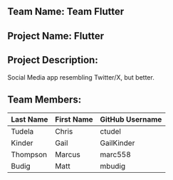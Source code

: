 ## Team Name: Team Flutter

## Project Name: Flutter

## Project Description:
Social Media app resembling Twitter/X, but better.

## Team Members:

| Last Name          | First Name         | GitHub Username    |
|--------------------|--------------------|--------------------|
| Tudela             | Chris              | ctudel             |
| Kinder             | Gail               | GailKinder         |
| Thompson           | Marcus             | marc558            |
| Budig              | Matt               | mbudig             |